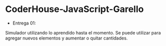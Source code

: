 # CoderHouse-JavaScript-Garello
- Entrega 01:

Simulador utilizando lo aprendido hasta el momento.
Se puede utilizar para agregar nuevos elementos y aumentar o quitar cantidades.